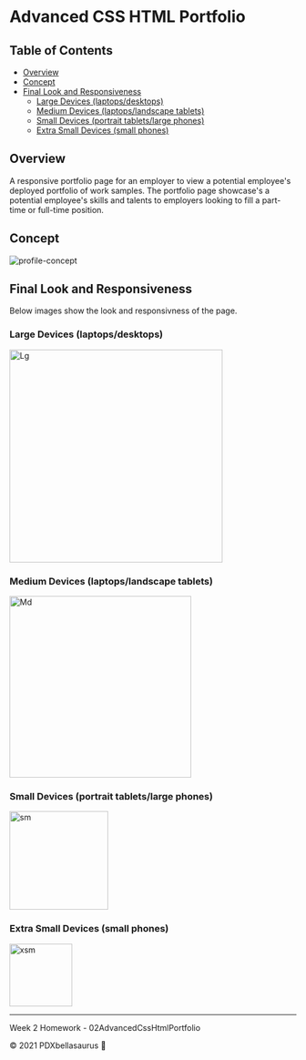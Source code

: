# Advanced CSS HTML Portfolio

## Table of Contents
* [Overview](#Overview)
* [Concept](#Concept)
* [Final Look and Responsiveness](#final-look-and-responsiveness)
    - [Large Devices (laptops/desktops)](#large-devices-laptopsdesktops)    
    - [Medium Devices (laptops/landscape tablets)](#medium-devices-laptopslandscape-tablets)
    - [Small Devices (portrait tablets/large phones)](#small-devices-portrait-tabletslarge-phones)
    - [Extra Small Devices (small phones)](#extra-small-devices-small-phones)

## Overview
A responsive portfolio page for an employer to view a potential employee's deployed portfolio of work samples. The portfolio page showcase's a potential employee's skills and talents to employers looking to fill a part-time or full-time position. 

## Concept

![profile-concept](https://user-images.githubusercontent.com/74746211/119243338-9186b380-bb1a-11eb-9029-12b0551cb7f3.PNG)

## Final Look and Responsiveness
 Below images show the look and responsivness of the page.

### Large Devices (laptops/desktops)

<img width="374" alt="Lg" src="https://user-images.githubusercontent.com/74746211/119326189-7dd06f80-bc36-11eb-9bd0-9ffc6a06f661.PNG">

### Medium Devices (laptops/landscape tablets)

<img width="319" alt="Md" src="https://user-images.githubusercontent.com/74746211/119326237-89bc3180-bc36-11eb-8c08-3c6eae14e701.PNG">

### Small Devices (portrait tablets/large phones)

<img width="173" alt="sm" src="https://user-images.githubusercontent.com/74746211/119326258-8e80e580-bc36-11eb-933b-fc162a98adc7.PNG">

### Extra Small Devices (small phones)

<img width="110" alt="xsm" src="https://user-images.githubusercontent.com/74746211/119326268-92146c80-bc36-11eb-8dcd-ac8635748956.PNG">

-------------------------

 Week 2 Homework - 02AdvancedCssHtmlPortfolio

 © 2021 PDXbellasaurus :sauropod:

